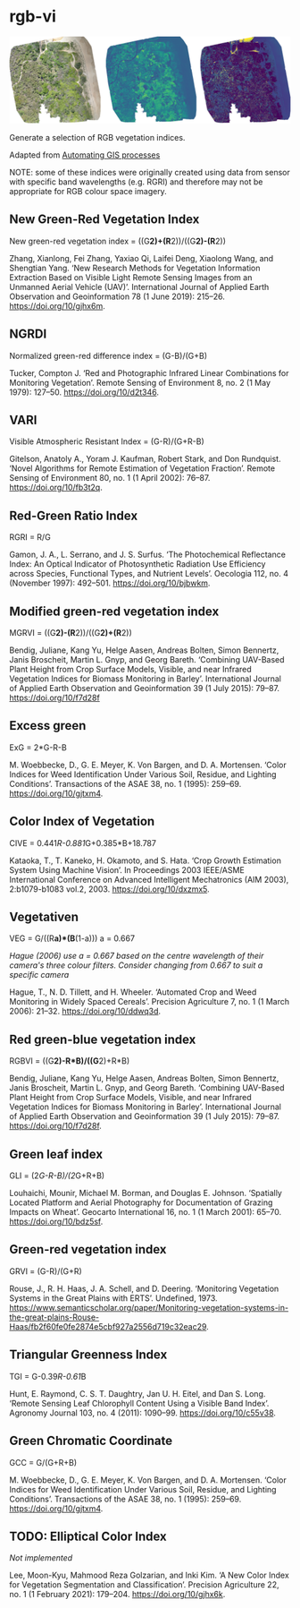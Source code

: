 # rgb-vi
![Banner](images/banner.png?raw=true)

Generate a selection of RGB vegetation indices. 

Adapted from [Automating GIS processes](https://automating-gis-processes.github.io/CSC18/lessons/L6/raster-calculations.html)

NOTE: some of these indices were originally created using data from sensor with specific band wavelengths (e.g. RGRI) and therefore may not be appropriate for RGB colour space imagery.

## New Green-Red Vegetation Index
New green-red vegetation index = ((G**2)+(R**2))/((G**2)-(R**2))

Zhang, Xianlong, Fei Zhang, Yaxiao Qi, Laifei Deng, Xiaolong Wang, and Shengtian Yang. ‘New Research Methods for Vegetation Information Extraction Based on Visible Light Remote Sensing Images from an Unmanned Aerial Vehicle (UAV)’. International Journal of Applied Earth Observation and Geoinformation 78 (1 June 2019): 215–26. https://doi.org/10/gjhx6m.

## NGRDI
Normalized green-red difference index = (G-B)/(G+B)

Tucker, Compton J. ‘Red and Photographic Infrared Linear Combinations for Monitoring Vegetation’. Remote Sensing of Environment 8, no. 2 (1 May 1979): 127–50. https://doi.org/10/d2t346.

## VARI
Visible Atmospheric Resistant Index = (G-R)/(G+R-B)

Gitelson, Anatoly A., Yoram J. Kaufman, Robert Stark, and Don Rundquist. ‘Novel Algorithms for Remote Estimation of Vegetation Fraction’. Remote Sensing of Environment 80, no. 1 (1 April 2002): 76–87. https://doi.org/10/fb3t2q.

## Red-Green Ratio Index 
RGRI = R/G  

Gamon, J. A., L. Serrano, and J. S. Surfus. ‘The Photochemical Reflectance Index: An Optical Indicator of Photosynthetic Radiation Use Efficiency across Species, Functional Types, and Nutrient Levels’. Oecologia 112, no. 4 (November 1997): 492–501. https://doi.org/10/bjbwkm.

## Modified green-red vegetation index 
MGRVI = ((G**2)-(R**2))/((G**2)+(R**2))

Bendig, Juliane, Kang Yu, Helge Aasen, Andreas Bolten, Simon Bennertz, Janis Broscheit, Martin L. Gnyp, and Georg Bareth. ‘Combining UAV-Based Plant Height from Crop Surface Models, Visible, and near Infrared Vegetation Indices for Biomass Monitoring in Barley’. International Journal of Applied Earth Observation and Geoinformation 39 (1 July 2015): 79–87. https://doi.org/10/f7d28f

## Excess green 
ExG = 2*G-R-B

M. Woebbecke, D., G. E. Meyer, K. Von Bargen, and D. A. Mortensen. ‘Color Indices for Weed Identification Under Various Soil, Residue, and Lighting Conditions’. Transactions of the ASAE 38, no. 1 (1995): 259–69. https://doi.org/10/gjtxm4.

## Color Index of Vegetation
CIVE = 0.441*R-0.881*G+0.385*B+18.787 

Kataoka, T., T. Kaneko, H. Okamoto, and S. Hata. ‘Crop Growth Estimation System Using Machine Vision’. In Proceedings 2003 IEEE/ASME International Conference on Advanced Intelligent Mechatronics (AIM 2003), 2:b1079-b1083 vol.2, 2003. https://doi.org/10/dxzmx5.

## Vegetativen 
VEG = G/((R**a)*(B**(1-a)))
a = 0.667

*Hague (2006) use a = 0.667 based on the centre wavelength of their camera's three colour filters. Consider changing from 0.667 to suit a specific camera*

Hague, T., N. D. Tillett, and H. Wheeler. ‘Automated Crop and Weed Monitoring in Widely Spaced Cereals’. Precision Agriculture 7, no. 1 (1 March 2006): 21–32. https://doi.org/10/ddwq3d.

## Red green-blue vegetation index 
RGBVI = ((G**2)-R*B)/((G**2)+R*B)

Bendig, Juliane, Kang Yu, Helge Aasen, Andreas Bolten, Simon Bennertz, Janis Broscheit, Martin L. Gnyp, and Georg Bareth. ‘Combining UAV-Based Plant Height from Crop Surface Models, Visible, and near Infrared Vegetation Indices for Biomass Monitoring in Barley’. International Journal of Applied Earth Observation and Geoinformation 39 (1 July 2015): 79–87. https://doi.org/10/f7d28f.


## Green leaf index 
GLI = (2*G-R-B)/(2*G+R+B)

Louhaichi, Mounir, Michael M. Borman, and Douglas E. Johnson. ‘Spatially Located Platform and Aerial Photography for Documentation of Grazing Impacts on Wheat’. Geocarto International 16, no. 1 (1 March 2001): 65–70. https://doi.org/10/bdz5sf.

## Green-red vegetation index 
GRVI = (G-R)/(G+R)

Rouse, J., R. H. Haas, J. A. Schell, and D. Deering. ‘Monitoring Vegetation Systems in the Great Plains with ERTS’. Undefined, 1973. https://www.semanticscholar.org/paper/Monitoring-vegetation-systems-in-the-great-plains-Rouse-Haas/fb2f60fe0fe2874e5cbf927a2556d719c32eac29.

## Triangular Greenness Index 
TGI = G-0.39*R-0.61*B

Hunt, E. Raymond, C. S. T. Daughtry, Jan U. H. Eitel, and Dan S. Long. ‘Remote Sensing Leaf Chlorophyll Content Using a Visible Band Index’. Agronomy Journal 103, no. 4 (2011): 1090–99. https://doi.org/10/c55v38.

## Green Chromatic Coordinate
GCC = G/(G+R+B)

M. Woebbecke, D., G. E. Meyer, K. Von Bargen, and D. A. Mortensen. ‘Color Indices for Weed Identification Under Various Soil, Residue, and Lighting Conditions’. Transactions of the ASAE 38, no. 1 (1995): 259–69. https://doi.org/10/gjtxm4.

## TODO: Elliptical Color Index
*Not implemented*

Lee, Moon-Kyu, Mahmood Reza Golzarian, and Inki Kim. ‘A New Color Index for Vegetation Segmentation and Classification’. Precision Agriculture 22, no. 1 (1 February 2021): 179–204. https://doi.org/10/gjhx6k.

